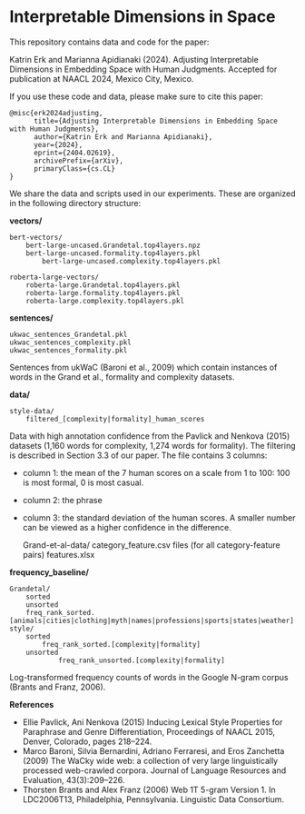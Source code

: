 # Interpretable Dimensions in Space

This repository contains data and code for the paper:

Katrin Erk and Marianna Apidianaki (2024). Adjusting Interpretable Dimensions in Embedding Space with Human Judgments. Accepted for publication at NAACL 2024, Mexico City, Mexico.

If you use these code and data, please make sure to cite this paper:

```
@misc{erk2024adjusting,
      title={Adjusting Interpretable Dimensions in Embedding Space with Human Judgments}, 
      author={Katrin Erk and Marianna Apidianaki},
      year={2024},
      eprint={2404.02619},
      archivePrefix={arXiv},
      primaryClass={cs.CL}
}
```

We share the data and scripts used in our experiments. These are organized in the following directory structure:

**vectors/**

	bert-vectors/
 		bert-large-uncased.Grandetal.top4layers.npz
   		bert-large-uncased.formality.top4layers.pkl
    		bert-large-uncased.complexity.top4layers.pkl
	
 	roberta-large-vectors/
		roberta-large.Grandetal.top4layers.pkl
 		roberta-large.formality.top4layers.pkl
  		roberta-large.complexity.top4layers.pkl

 **sentences/**
 
 	ukwac_sentences_Grandetal.pkl
  	ukwac_sentences_complexity.pkl
   	ukwac_sentences_formality.pkl

Sentences from ukWaC (Baroni et al., 2009) which contain instances of words in the Grand et al., formality and complexity datasets.
 
  **data/**
  
 	style-data/
		filtered_[complexity|formality]_human_scores

Data with high annotation confidence from the Pavlick and Nenkova (2015) datasets (1,160 words for complexity, 1,274 words for formality). The filtering is described in Section 3.3 of our paper. The file contains 3 columns:
* column 1: the mean of the 7 human scores on a scale from 1 to 100: 100 is most formal, 0 is most casual.
* column 2: the phrase
* column 3: the standard deviation of the human scores. A smaller number can be viewed as a higher confidence in the difference.  

	Grand-et-al-data/
 		category_feature.csv files (for all category-feature pairs)
   		features.xlsx


**frequency_baseline/**
  
	Grandetal/
 		sorted
   		unsorted
 		freq_rank_sorted.[animals|cities|clothing|myth|names|professions|sports|states|weather]
	style/
 		sorted
   			freq_rank_sorted.[complexity|formality]
   		unsorted
     			freq_rank_unsorted.[complexity|formality]

Log-transformed frequency counts of words in the Google N-gram corpus (Brants and Franz, 2006). 

  
**References**

- Ellie Pavlick, Ani Nenkova (2015) Inducing Lexical Style Properties for Paraphrase and Genre Differentiation, Proceedings of NAACL 2015, Denver, Colorado, pages 218–224. 
- Marco Baroni, Silvia Bernardini, Adriano Ferraresi, and Eros Zanchetta (2009) The WaCky wide web: a collection of very large linguistically processed web-crawled corpora. Journal of Language Resources and Evaluation, 43(3):209–226.
- Thorsten Brants and Alex Franz (2006) Web 1T 5-gram Version 1. In LDC2006T13, Philadelphia, Pennsylvania. Linguistic Data Consortium.
